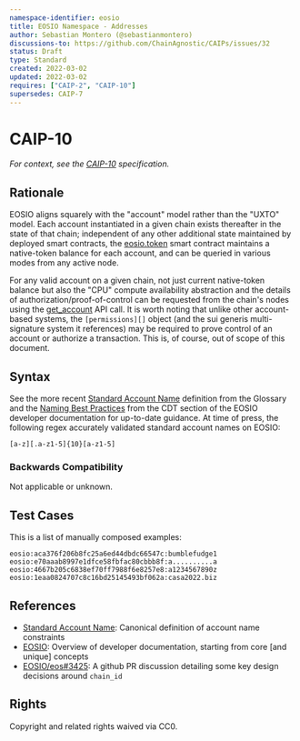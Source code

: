 ```yaml
---
namespace-identifier: eosio
title: EOSIO Namespace - Addresses
author: Sebastian Montero (@sebastianmontero)
discussions-to: https://github.com/ChainAgnostic/CAIPs/issues/32
status: Draft
type: Standard
created: 2022-03-02
updated: 2022-03-02
requires: ["CAIP-2", "CAIP-10"]
supersedes: CAIP-7
--- 
```


# CAIP-10

*For context, see the [CAIP-10][] specification.*

## Rationale

EOSIO aligns squarely with the "account" model rather than the "UXTO" model.
Each account instantiated in a given chain exists thereafter in the state of
that chain; independent of any other additional state maintained by deployed
smart contracts, the [eosio.token][] smart contract maintains a native-token
balance for each account, and can be queried in various modes from any active
node. 

For any valid account on a given chain, not just current native-token balance
but also the "CPU" compute availability abstraction and the details of
authorization/proof-of-control can be requested from the chain's nodes using the
[get_account][] API call. It is worth noting that unlike other account-based
systems, the `[permissions][]` object (and the sui generis multi-signature system it
references) may be required to prove control of an account or authorize a
transaction. This is, of course, out of scope of this document. 

## Syntax

See the more recent [Standard Account Name][] definition from the Glossary and
the [Naming Best Practices][] from the CDT section of the EOSIO developer
documentation for up-to-date guidance. At time of press, the following regex
accurately validated standard account names on EOSIO:
```
[a-z][.a-z1-5]{10}[a-z1-5]
```

### Backwards Compatibility

Not applicable or unknown.

## Test Cases

This is a list of manually composed examples:

```
eosio:aca376f206b8fc25a6ed44dbdc66547c:bumblefudge1
eosio:e70aaab8997e1dfce58fbfac80cbbb8f:a..........a
eosio:4667b205c6838ef70ff7988f6e8257e8:a1234567890z
eosio:1eaa0824707c8c16bd25145493bf062a:casa2022.biz

```

## References

- [Standard Account Name][]: Canonical definition of account name constraints
- [EOSIO][]: Overview of developer documentation, starting from core [and unique] concepts
- [EOSIO/eos#3425][]: A github PR discussion detailing some key design decisions around `chain_id`

[Transactions Protocol]: https://developers.eos.io/welcome/v2.1/protocol/transactions_protocol/#32-sign-transaction
[Chain API Plugin]: https://developers.eos.io/manuals/eos/v2.1/nodeos/plugins/chain_api_plugin/api-reference/index
[EOSIO/eos#3425]: https://github.com/EOSIO/eos/pull/3425
[EOSIO]: https://developers.eos.io/welcome/v2.1/introduction-to-eosio/core_concepts
[Standard Account Name]: https://developers.eos.io/welcome/v2.1/glossary/index/#standard-account-name
[Naming Best Practices]: https://developers.eos.io/manuals/eosio.cdt/v1.8/best-practices/naming-conventions/#non-standard-account-names
[get_account]: https://developers.eos.io/manuals/eos/v2.1/nodeos/plugins/chain_api_plugin/api-reference/index#operation/get_account
[get_info]: https://developers.eos.io/manuals/eos/v2.1/nodeos/plugins/chain_api_plugin/api-reference/index#operation/get_info
[eosio.token]: https://developers.eos.io/welcome/v2.2/tutorials/eosio_token
[permissions]: https://developers.eos.io/welcome/v2.1/glossary/index#permission
[CAIP-2]: https://github.com/ChainAgnostic/CAIPs/blob/master/CAIPs/caip-2.md
[CAIP-10]: https://github.com/ChainAgnostic/CAIPs/blob/master/CAIPs/caip-10.md
[CAIP-19]: https://github.com/ChainAgnostic/CAIPs/blob/master/CAIPs/caip-19.md
[CAIP-21]: https://github.com/ChainAgnostic/CAIPs/blob/master/CAIPs/caip-21.md
[CAIP-22]: https://github.com/ChainAgnostic/CAIPs/blob/master/CAIPs/caip-22.md
[EIP155]: https://eips.ethereum.org/EIPS/eip-155
[ERC20]: https://eips.ethereum.org/EIPS/eip-20
[ERC721]: https://eips.ethereum.org/EIPS/eip-721


## Rights

Copyright and related rights waived via CC0.

